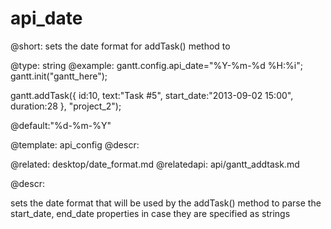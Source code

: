 api_date
=============
@short: sets the date format for addTask() method to 

	

@type: string
@example:
gantt.config.api_date="%Y-%m-%d %H:%i";
gantt.init("gantt_here");
 
gantt.addTask({
    id:10,
    text:"Task #5",
    start_date:"2013-09-02 15:00",
    duration:28
}, "project_2");

@default:"%d-%m-%Y"

@template:	api_config
@descr:

@related:
	desktop/date_format.md
@relatedapi:
	api/gantt_addtask.md
   

@descr:

sets the date format that will be used by the addTask() method to 
parse the start_date, end_date properties in case they are specified as strings 